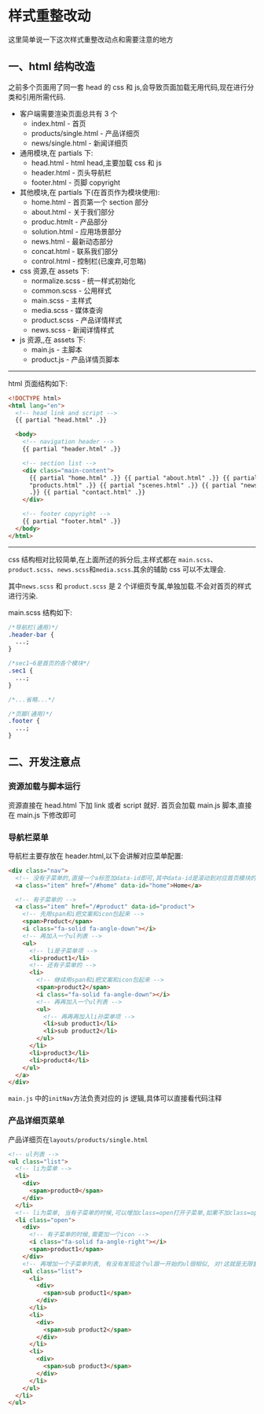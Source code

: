 # 样式重整改动

这里简单说一下这次样式重整改动点和需要注意的地方

## 一、html 结构改造

之前多个页面用了同一套 head 的 css 和 js,会导致页面加载无用代码,现在进行分类和引用所需代码.

- 客户端需要渲染页面总共有 3 个
  - index.html - 首页
  - products/single.html - 产品详细页
  - news/single.html - 新闻详细页
- 通用模块,在 partials 下:
  - head.html - html head,主要加载 css 和 js
  - header.html - 页头导航栏
  - footer.html - 页脚 copyright
- 其他模块,在 partials 下(在首页作为模块使用):
  - home.html - 首页第一个 section 部分
  - about.html - 关于我们部分
  - produc.htmlt - 产品部分
  - solution.html - 应用场景部分
  - news.html - 最新动态部分
  - concat.html - 联系我们部分
  - control.html - 控制栏(已废弃,可忽略)
- css 资源,在 assets 下:
  - normalize.scss - 统一样式初始化
  - common.scss - 公用样式
  - main.scss - 主样式
  - media.scss - 媒体查询
  - product.scss - 产品详情样式
  - news.scss - 新闻详情样式
- js 资源,,在 assets 下:
  - main.js - 主脚本
  - product.js - 产品详情页脚本

---

html 页面结构如下:

```html
<!DOCTYPE html>
<html lang="en">
  <!-- head link and script -->
  {{ partial "head.html" .}}

  <body>
    <!-- navigation header -->
    {{ partial "header.html" .}}

    <!-- section list -->
    <div class="main-content">
      {{ partial "home.html" .}} {{ partial "about.html" .}} {{ partial
      "products.html" .}} {{ partial "scenes.html" .}} {{ partial "news.html"
      .}} {{ partial "contact.html" .}}
    </div>

    <!-- footer copyright -->
    {{ partial "footer.html" .}}
  </body>
</html>
```

---

css 结构相对比较简单,在上面所述的拆分后,主样式都在 `main.scss`、`product.scss`、`news.scss`和`media.scss`.其余的辅助 css 可以不太理会.

其中`news.scss` 和 `product.scss` 是 2 个详细页专属,单独加载.不会对首页的样式进行污染.

main.scss 结构如下:

```css
/*导航栏(通用)*/
.header-bar {
  ...;
}

/*sec1~6是首页的各个模块*/
.sec1 {
  ...;
}

/*...省略...*/

/*页脚(通用)*/
.footer {
  ...;
}
```

## 二、开发注意点

### 资源加载与脚本运行

资源直接在 head.html 下加 link 或者 script 就好.
首页会加载 main.js 脚本,直接在 main.js 下修改即可

### 导航栏菜单

导航栏主要存放在 header.html,以下会讲解对应菜单配置:

```html
<div class="nav">
  <!-- 没有子菜单的,直接一个a标签加data-id即可,其中data-id是滚动到对应首页模块的id,在main.js下实现了滚动逻辑 -->
  <a class="item" href="/#home" data-id="home">Home</a>

  <!-- 有子菜单的 -->
  <a class="item" href="/#product" data-id="product">
    <!-- 先用span和i把文案和icon包起来 -->
    <span>Product</span>
    <i class="fa-solid fa-angle-down"></i>
    <!-- 再加入一个ul列表 -->
    <ul>
      <!-- li是子菜单项 -->
      <li>product1</li>
      <!-- 还有子菜单的 -->
      <li>
        <!-- 继续用span和i把文案和icon包起来 -->
        <span>product2</span>
        <i class="fa-solid fa-angle-down"></i>
        <!-- 再再加入一个ul列表 -->
        <ul>
          <!-- 再再再加入li孙菜单项 -->
          <li>sub product1</li>
          <li>sub product2</li>
        </ul>
      </li>
      <li>product3</li>
      <li>product4</li>
    </ul>
  </a>
</div>
```

`main.js` 中的`initNav`方法负责对应的 js 逻辑,具体可以直接看代码注释

### 产品详细页菜单

产品详细页在`layouts/products/single.html`

```html
<!-- ul列表 -->
<ul class="list">
  <!-- li为菜单 -->
  <li>
    <div>
      <span>product0</span>
    </div>
  </li>
  <!-- li为菜单, 当有子菜单的时候,可以增加class=open打开子菜单,如果不加class=open则是关闭子菜单 -->
  <li class="open">
    <div>
      <!-- 有子菜单的时候,需要加一个icon -->
      <i class="fa-solid fa-angle-right"></i>
      <span>product1</span>
    </div>
    <!-- 再增加一个子菜单列表, 有没有发现这个ul跟一开始的ul很相似, 对!这就是无限套娃,一毛一样的结构 -->
    <ul class="list">
      <li>
        <div>
          <span>sub product1</span>
        </div>
      </li>
      <li>
        <div>
          <span>sub product2</span>
        </div>
      </li>
      <li>
        <div>
          <span>sub product3</span>
        </div>
      </li>
    </ul>
  </li>
</ul>
```
